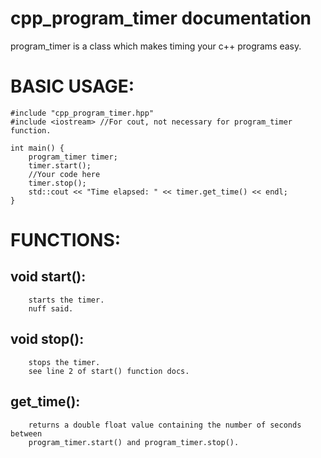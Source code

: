 # cpp_program_timer documentation

program_timer is a class which makes timing your c++ programs easy.

# BASIC USAGE:
	#include "cpp_program_timer.hpp"
	#include <iostream> //For cout, not necessary for program_timer function.
	
	int main() {
		program_timer timer;
		timer.start();
		//Your code here
		timer.stop();
		std::cout << "Time elapsed: " << timer.get_time() << endl;
	}

# FUNCTIONS:
## void start():
		starts the timer.
		nuff said.
## void stop():
		stops the timer.
		see line 2 of start() function docs.
## get_time():
		returns a double float value containing the number of seconds between
		program_timer.start() and program_timer.stop().
